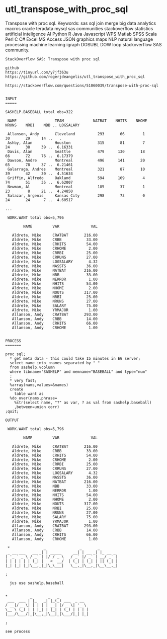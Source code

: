 # utl_transpose_with_proc_sql
Transpose with proc sql.  Keywords: sas sql join merge big data analytics macros oracle teradata mysql sas communities stackoverflow statistics artificial inteligence AI Python R Java Javascript WPS Matlab SPSS Scala Perl C C# Excel MS Access JSON graphics maps NLP natural language processing machine learning igraph DOSUBL DOW loop stackoverflow SAS community.

    StackOverflow SAS: Transpose with proc sql

    github
    https://tinyurl.com/y7jf363u
    https://github.com/rogerjdeangelis/utl_transpose_with_proc_sql

    https://stackoverflow.com/questions/51060039/transpose-with-proc-sql


    INPUT
    =====

    SASHELP.BASEBALL total obs=322

     NAME                 TEAM             NATBAT    NHITS    NHOME    NRUNS    NRBI    NBB .. LOGSALARY

     Allanson, Andy       Cleveland          293       66        1       30       29     14 ..   .
     Ashby, Alan          Houston            315       81        7       24       38     39 ..  6.16331
     Davis, Alan          Seattle            479      130       18       66       72     76 ..  6.17379
     Dawson, Andre        Montreal           496      141       20       65       78     37 ..  6.21461
     Galarraga, Andres    Montreal           321       87       10       39       42     30 ..  4.51634
     Griffin, Alfredo     Oakland            594      169        4       74       51     35 ..  6.62007
     Newman, Al           Montreal           185       37        1       23        8     21 ..  4.24850
     Salazar, Argenis     Kansas City        298       73        0       24       24      7 ..  4.60517

    ...

     WORK.WANT total obs=5,796

            NAME         VAR              VAL

       Aldrete, Mike     CRATBAT       216.00
       Aldrete, Mike     CRBB           33.00
       Aldrete, Mike     CRHITS         54.00
       Aldrete, Mike     CRHOME          2.00
       Aldrete, Mike     CRRBI          25.00
       Aldrete, Mike     CRRUNS         27.00
       Aldrete, Mike     LOGSALARY       4.32
       Aldrete, Mike     NASSTS         36.00
       Aldrete, Mike     NATBAT        216.00
       Aldrete, Mike     NBB            33.00
       Aldrete, Mike     NERROR          1.00
       Aldrete, Mike     NHITS          54.00
       Aldrete, Mike     NHOME           2.00
       Aldrete, Mike     NOUTS         317.00
       Aldrete, Mike     NRBI           25.00
       Aldrete, Mike     NRUNS          27.00
       Aldrete, Mike     SALARY         75.00
       Aldrete, Mike     YRMAJOR         1.00
       Allanson, Andy    CRATBAT       293.00
       Allanson, Andy    CRBB           14.00
       Allanson, Andy    CRHITS         66.00
       Allanson, Andy    CRHOME          1.00


    PROCESS
    =======

    proc sql;
      * get meta data - this could take 15 minutes in EG server;
      select name into :names separated by " "
      from sashelp.vcolumn
      where libname='SASHELP' and memname="BASEBALL" and type="num"
      ;
      * very fast;
      %array(nams,values=&names)
      create
        table want as
      %do_over(nams,phrase=
        %str(select name, "?" as var, ? as val from sashelp.baseball)
        ,between=union corr)
    ;quit;

    OUTPUT

     WORK.WANT total obs=5,796

            NAME         VAR              VAL

       Aldrete, Mike     CRATBAT       216.00
       Aldrete, Mike     CRBB           33.00
       Aldrete, Mike     CRHITS         54.00
       Aldrete, Mike     CRHOME          2.00
       Aldrete, Mike     CRRBI          25.00
       Aldrete, Mike     CRRUNS         27.00
       Aldrete, Mike     LOGSALARY       4.32
       Aldrete, Mike     NASSTS         36.00
       Aldrete, Mike     NATBAT        216.00
       Aldrete, Mike     NBB            33.00
       Aldrete, Mike     NERROR          1.00
       Aldrete, Mike     NHITS          54.00
       Aldrete, Mike     NHOME           2.00
       Aldrete, Mike     NOUTS         317.00
       Aldrete, Mike     NRBI           25.00
       Aldrete, Mike     NRUNS          27.00
       Aldrete, Mike     SALARY         75.00
       Aldrete, Mike     YRMAJOR         1.00
       Allanson, Andy    CRATBAT       293.00
       Allanson, Andy    CRBB           14.00
       Allanson, Andy    CRHITS         66.00
       Allanson, Andy    CRHOME          1.00

     *               _               _       _
     _ __ ___   __ _| | _____     __| | __ _| |_ __ _
    | '_ ` _ \ / _` | |/ / _ \   / _` |/ _` | __/ _` |
    | | | | | | (_| |   <  __/  | (_| | (_| | || (_| |
    |_| |_| |_|\__,_|_|\_\___|   \__,_|\__,_|\__\__,_|

    ;

      jus use sashelp.baseball


    *          _       _   _
     ___  ___ | |_   _| |_(_) ___  _ __
    / __|/ _ \| | | | | __| |/ _ \| '_ \
    \__ \ (_) | | |_| | |_| | (_) | | | |
    |___/\___/|_|\__,_|\__|_|\___/|_| |_|

    ;

    see process



